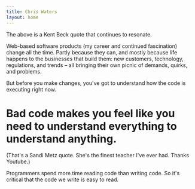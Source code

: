 ```yaml
---
title: Chris Waters
layout: home
---
```


The above is a Kent Beck quote that continues to resonate.

Web-based software products (my career and continued fascination) change all the time. Partly because they can, and mostly because life happens to the businesses that build them: new customers, technology, regulations, and trends – all bringing their own picnic of demands, quirks, and problems.

But before you make changes, you've got to understand how the code is executing right now.

# Bad code makes you feel like you need to understand everything to understand anything.

(That's a Sandi Metz quote. She's the finest teacher I've ever had. Thanks Youtube.)

Programmers spend more time reading code than writing code. So it's critical that the code we write is easy to read.
